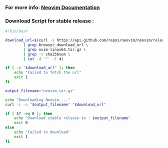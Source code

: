 ### For more info: [Neovim Documentation](https://neovim.io/doc/)

### Download Script for stable release :
```bash
#!bin/bash

download_url=$(curl -s https://api.github.com/repos/neovim/neovim/releases/tags/stable \
		| grep browser_download_url \
		| grep nvim-linux64.tar.gz \
		| grep -v sha256sum \
		| cut -d '"' -f 4)

if [ -z "$download_url" ]; then
	echo "Failed to fetch the url"
	exit 1
fi

output_filename="neovim.tar.gz"

echo "Downloading Neovim...."
curl -L -o "$output_filename" "$download_url"

if [ $? -eq 0 ]; then
	echo "Download stable release to : $output_filename"
	exit 0
else
	echo "Failed to download"
	exit 1
fi
```
